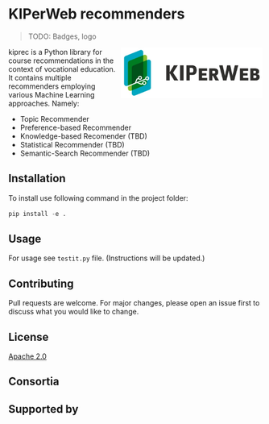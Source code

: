 # KIPerWeb recommenders
> TODO: Badges, logo

<img align="right" height="100" top=-100 src="figures/kip.jpg">

kiprec is a Python library for course recommendations in the context of vocational
education. It contains multiple recommenders employing various Machine Learning
approaches. Namely:
- Topic Recommender
- Preference-based Recommender
- Knowledge-based Recomender (TBD)
- Statistical Recommender (TBD)
- Semantic-Search Recommender (TBD)

## Installation
To install use following command in the project folder:
```python
pip install -e .
```

## Usage
For usage see `testit.py` file. (Instructions will be updated.)

## Contributing
Pull requests are welcome. For major changes, please open an issue first to 
discuss what you would like to change.

## License
[Apache 2.0](https://www.apache.org/licenses/LICENSE-2.0)

## Consortia

## Supported by
